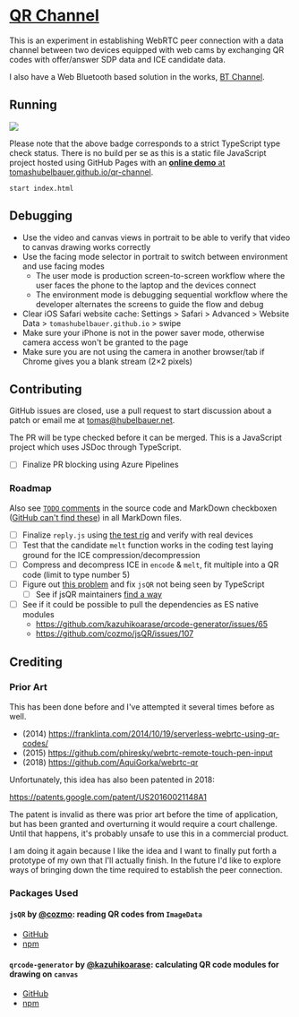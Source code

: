 # [QR Channel](https://tomashubelbauer.github.io/qr-channel/)

This is an experiment in establishing WebRTC peer connection with a data channel between two devices equipped with web cams by
exchanging QR codes with offer/answer SDP data and ICE candidate data.

I also have a Web Bluetooth based solution in the works, [BT Channel](https://github.com/TomasHubelbauer/bt-channel).

## Running

[
  ![](https://dev.azure.com/tomashubelbauer/QR%20Channel/_apis/build/status/QR%20Channel?branchName=master)
](https://dev.azure.com/tomashubelbauer/QR%20Channel/_build/latest?definitionId=10?branchName=master)

Please note that the above badge corresponds to a strict TypeScript type check status.
There is no build per se as this is a static file JavaScript project hosted using GitHub Pages
with an [**online demo** at tomashubelbauer.github.io/qr-channel](https://tomashubelbauer.github.io/qr-channel/).

`start index.html`

## Debugging

- Use the video and canvas views in portrait to be able to verify that video to canvas drawing works correctly
- Use the facing mode selector in portrait to switch between environment and use facing modes
  - The user mode is production screen-to-screen workflow where the user faces the phone to the laptop and the devices connect
  - The environment mode is debugging sequential workflow where the developer alternates the screens to guide the flow and debug
- Clear iOS Safari website cache: Settings > Safari > Advanced > Website Data > `tomashubelbauer.github.io` > swipe
- Make sure your iPhone is not in the power saver mode, otherwise camera access won't be granted to the page
- Make sure you are not using the camera in another browser/tab if Chrome gives you a blank stream (2×2 pixels)

## Contributing

GitHub issues are closed, use a pull request to start discussion about a patch or email me at tomas@hubelbauer.net.

The PR will be type checked before it can be merged. This is a JavaScript project which uses JSDoc through TypeScript.

- [ ] Finalize PR blocking using Azure Pipelines

### Roadmap

Also see
[`TODO` comments](https://github.com/TomasHubelbauer/qr-channel/search?q=todo&unscoped_q=todo)
in the source code and MarkDown checkboxen
([GitHub can't find these](https://help.github.com/articles/searching-code/#considerations-for-code-search))
in all MarkDown files.

- [ ] Finalize `reply.js` using [the test rig](https://github.com/TomasHubelbauer/qr-channel/src/test/replying)
      and verify with real devices
- [ ] Test that the candidate `melt` function works in the coding test laying ground for the ICE compression/decompression
- [ ] Compress and decompress ICE in `encode` & `melt`, fit multiple into a QR code (limit to type number 5)
- [ ] Figure out [this problem](https://stackoverflow.com/q/53958469/2715716) and fix `jsQR` not being seen by TypeScript
  - [ ] See if jsQR maintainers [find a way](https://github.com/cozmo/jsQR/issues/108)
- [ ] See if it could be possible to pull the dependencies as ES native modules
  - https://github.com/kazuhikoarase/qrcode-generator/issues/65
  - https://github.com/cozmo/jsQR/issues/107

## Crediting

### Prior Art

This has been done before and I've attempted it several times before as well.

- (2014) https://franklinta.com/2014/10/19/serverless-webrtc-using-qr-codes/
- (2015) https://github.com/phiresky/webrtc-remote-touch-pen-input
- (2018) https://github.com/AquiGorka/webrtc-qr

Unfortunately, this idea has also been patented in 2018:

https://patents.google.com/patent/US20160021148A1

The patent is invalid as there was prior art before the time of application,
but has been granted and overturning it would require a court challenge.
Until that happens, it's probably unsafe to use this in a commercial product.

I am doing it again because I like the idea and I want to finally put forth a prototype of my own that I'll actually finish.
In the future I'd like to explore ways of bringing down the time required to establish the peer connection.

### Packages Used

#### `jsQR` by [@cozmo](https://github.com/cozmo): reading QR codes from `ImageData`

- [GitHub](https://github.com/cozmo/jsQR)
- [npm](https://www.npmjs.com/package/jsqr)

#### `qrcode-generator` by [@kazuhikoarase](https://github.com/kazuhikoarase): calculating QR code modules for drawing on `canvas`

- [GitHub](https://github.com/kazuhikoarase/qrcode-generator)
- [npm](https://www.npmjs.com/package/qrcode-generator)
